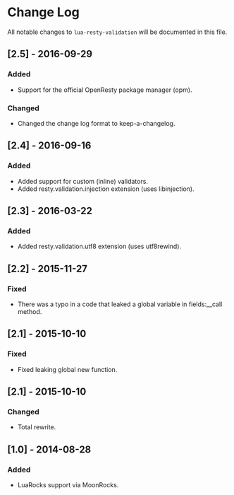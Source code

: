 # Change Log

All notable changes to `lua-resty-validation` will be documented in this file.

## [2.5] - 2016-09-29
### Added
- Support for the official OpenResty package manager (opm).

### Changed
- Changed the change log format to keep-a-changelog.

## [2.4] - 2016-09-16
### Added
- Added support for custom (inline) validators.
- Added resty.validation.injection extension (uses libinjection).

## [2.3] - 2016-03-22
### Added
- Added resty.validation.utf8 extension (uses utf8rewind).

## [2.2] - 2015-11-27
### Fixed
- There was a typo in a code that leaked a global variable in fields:__call method.

## [2.1] - 2015-10-10
### Fixed
- Fixed leaking global new function.

## [2.1] - 2015-10-10
### Changed
- Total rewrite.

## [1.0] - 2014-08-28
### Added
- LuaRocks support via MoonRocks.
